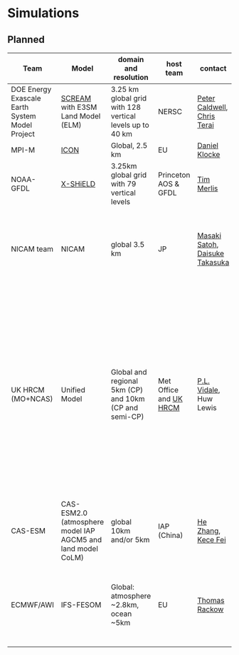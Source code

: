 # Simulations

## Planned

|Team | Model | domain and resolution |host team | contact | comments |
|-----|-------|-----------------------|----------|---------|----------|
|DOE Energy Exascale Earth System Model Project  |[SCREAM](https://github.com/E3SM-Project/E3SM) with E3SM Land Model (ELM) |3.25 km global grid with 128 vertical levels up to 40 km| NERSC |  [Peter Caldwell](mailto:caldwell19@llnl.gov), [Chris Terai](mailto:terai1@llnl.gov) | |
| MPI-M | [ICON](https://icon-model.org/) | Global, 2.5 km | EU | [Daniel Klocke](mailto:daniel.klocke@mpimet.mpg.de) | |
| NOAA-GFDL | [X-SHiELD](https://www.gfdl.noaa.gov/shield/) | 3.25km global grid with 79 vertical levels | Princeton AOS & GFDL | [Tim Merlis](mailto:tmerlis@princeton.edu) | |
| NICAM team |  NICAM | global 3.5 km | JP | [Masaki Satoh](mailto:satoh@aori.u-tokyo.ac.jp), [Daisuke Takasuka](mailto:takasuka@tohoku.ac.jp) | a part of 10-year simulation (2011-2020); additional short-term high-resolution simulation may be provided (1.7km, 870m) |
| UK HRCM (MO+NCAS) | Unified Model | Global and regional  5km (CP) and 10km (CP and semi-CP) | Met Office and [UK HRCM](https://hrcm.ceda.ac.uk) | [P.L. Vidale](mailto:p.l.vidale@reading.ac.uk), Huw Lewis  | MO are providing 5 and 10km global simulations, as well as regional (tropical channel and multiple Limited Area domains), including a selection of runs that cover all DYAMOND protocols. HRCM are providing 10km global HadGEM3 simulations with and withouth deep convective parametrisation.  |
| CAS-ESM | CAS-ESM2.0 (atmosphere model IAP AGCM5 and land model CoLM) | global 10km and/or 5km | IAP (China) | [He Zhang](mailto:zhanghe@mail.iap.ac.cn), [Kece Fei](mailto:feikece@mail.iap.ac.cn) | |
| ECMWF/AWI | IFS-FESOM | Global: atmosphere ~2.8km, ocean ~5km | EU | [Thomas Rackow](mailto:thomas.rackow@ecmwf.int) | Additional existing (atmosphere-only) simulations (e.g. 4.4km, 9km) may be provided as well |
